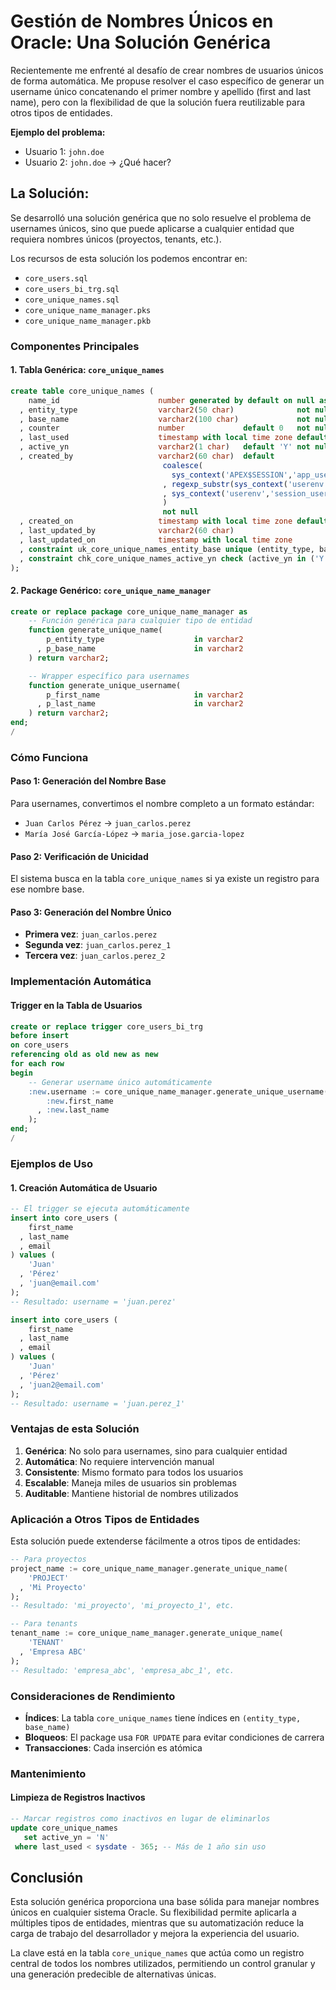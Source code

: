 # Gestión de Nombres Únicos en Oracle: Una Solución Genérica

Recientemente me enfrenté al desafío de crear nombres de usuarios únicos de forma automática. Me propuse resolver el caso específico de generar un username único concatenando el primer nombre y apellido (first and last name), pero con la flexibilidad de que la solución fuera reutilizable para otros tipos de entidades.


**Ejemplo del problema:**
- Usuario 1: `john.doe`
- Usuario 2: `john.doe` → ¿Qué hacer?

## La Solución:

Se desarrolló una solución genérica que no solo resuelve el problema de usernames únicos, sino que puede aplicarse a cualquier entidad que requiera nombres únicos (proyectos, tenants, etc.).

Los recursos de esta solución los podemos encontrar en:

- `core_users.sql`
- `core_users_bi_trg.sql`
- `core_unique_names.sql`
- `core_unique_name_manager.pks`
- `core_unique_name_manager.pkb`

### Componentes Principales

#### 1. Tabla Genérica: `core_unique_names`

```sql
create table core_unique_names (
    name_id                      number generated by default on null as identity (start with 1) primary key not null
  , entity_type                  varchar2(50 char)              not null
  , base_name                    varchar2(100 char)             not null
  , counter                      number             default 0   not null
  , last_used                    timestamp with local time zone default localtimestamp not null
  , active_yn                    varchar2(1 char)   default 'Y' not null
  , created_by                   varchar2(60 char)  default
                                  coalesce(
                                    sys_context('APEX$SESSION','app_user')
                                  , regexp_substr(sys_context('userenv','client_identifier'),'^[^:]*')
                                  , sys_context('userenv','session_user')
                                  )
                                  not null
  , created_on                   timestamp with local time zone default localtimestamp not null
  , last_updated_by              varchar2(60 char)
  , last_updated_on              timestamp with local time zone
  , constraint uk_core_unique_names_entity_base unique (entity_type, base_name)
  , constraint chk_core_unique_names_active_yn check (active_yn in ('Y', 'N'))
);
```

#### 2. Package Genérico: `core_unique_name_manager`

```sql
create or replace package core_unique_name_manager as
    -- Función genérica para cualquier tipo de entidad
    function generate_unique_name(
        p_entity_type                    in varchar2
      , p_base_name                      in varchar2
    ) return varchar2;

    -- Wrapper específico para usernames
    function generate_unique_username(
        p_first_name                     in varchar2
      , p_last_name                      in varchar2
    ) return varchar2;
end;
/
```

### Cómo Funciona

#### Paso 1: Generación del Nombre Base
Para usernames, convertimos el nombre completo a un formato estándar:
- `Juan Carlos Pérez` → `juan_carlos.perez`
- `María José García-López` → `maria_jose.garcia-lopez`

#### Paso 2: Verificación de Unicidad
El sistema busca en la tabla `core_unique_names` si ya existe un registro para ese nombre base.

#### Paso 3: Generación del Nombre Único
- **Primera vez**: `juan_carlos.perez`
- **Segunda vez**: `juan_carlos.perez_1`
- **Tercera vez**: `juan_carlos.perez_2`

### Implementación Automática

#### Trigger en la Tabla de Usuarios

```sql
create or replace trigger core_users_bi_trg
before insert
on core_users
referencing old as old new as new
for each row
begin
    -- Generar username único automáticamente
    :new.username := core_unique_name_manager.generate_unique_username(
        :new.first_name
      , :new.last_name
    );
end;
/
```

### Ejemplos de Uso

#### 1. Creación Automática de Usuario
```sql
-- El trigger se ejecuta automáticamente
insert into core_users (
    first_name
  , last_name
  , email
) values (
    'Juan'
  , 'Pérez'
  , 'juan@email.com'
);
-- Resultado: username = 'juan.perez'

insert into core_users (
    first_name
  , last_name
  , email
) values (
    'Juan'
  , 'Pérez'
  , 'juan2@email.com'
);
-- Resultado: username = 'juan.perez_1'
```

### Ventajas de esta Solución

1. **Genérica**: No solo para usernames, sino para cualquier entidad
2. **Automática**: No requiere intervención manual
3. **Consistente**: Mismo formato para todos los usuarios
4. **Escalable**: Maneja miles de usuarios sin problemas
5. **Auditable**: Mantiene historial de nombres utilizados

### Aplicación a Otros Tipos de Entidades

Esta solución puede extenderse fácilmente a otros tipos de entidades:

```sql
-- Para proyectos
project_name := core_unique_name_manager.generate_unique_name(
    'PROJECT'
  , 'Mi Proyecto'
);
-- Resultado: 'mi_proyecto', 'mi_proyecto_1', etc.

-- Para tenants
tenant_name := core_unique_name_manager.generate_unique_name(
    'TENANT'
  , 'Empresa ABC'
);
-- Resultado: 'empresa_abc', 'empresa_abc_1', etc.
```

### Consideraciones de Rendimiento

- **Índices**: La tabla `core_unique_names` tiene índices en `(entity_type, base_name)`
- **Bloqueos**: El package usa `FOR UPDATE` para evitar condiciones de carrera
- **Transacciones**: Cada inserción es atómica

### Mantenimiento

#### Limpieza de Registros Inactivos
```sql
-- Marcar registros como inactivos en lugar de eliminarlos
update core_unique_names 
   set active_yn = 'N' 
 where last_used < sysdate - 365; -- Más de 1 año sin uso
```

## Conclusión

Esta solución genérica proporciona una base sólida para manejar nombres únicos en cualquier sistema Oracle. Su flexibilidad permite aplicarla a múltiples tipos de entidades, mientras que su automatización reduce la carga de trabajo del desarrollador y mejora la experiencia del usuario.

La clave está en la tabla `core_unique_names` que actúa como un registro central de todos los nombres utilizados, permitiendo un control granular y una generación predecible de alternativas únicas.

